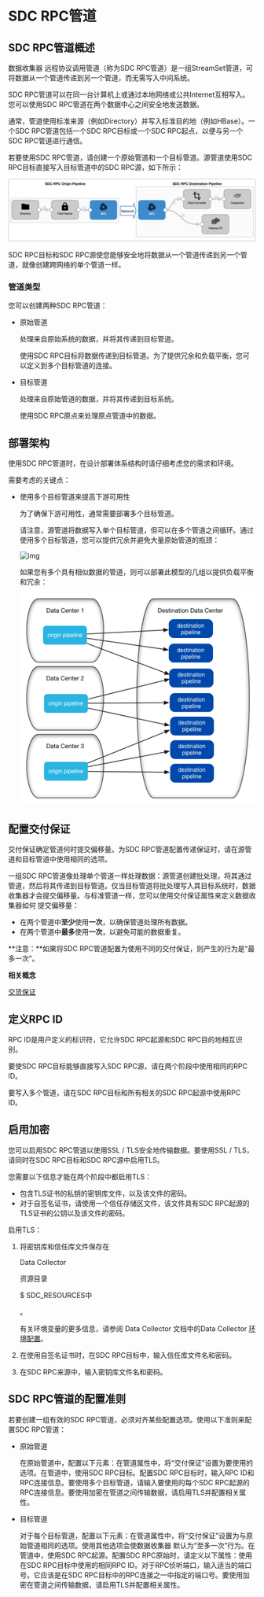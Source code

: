 # SDC RPC管道

## SDC RPC管道概述

数据收集器 远程协议调用管道（称为SDC RPC管道）是一组StreamSet管道，可将数据从一个管道传递到另一个管道，而无需写入中间系统。

SDC RPC管道可以在同一台计算机上或通过本地网络或公共Internet互相写入。您可以使用SDC RPC管道在两个数据中心之间安全地发送数据。

通常，管道使用标准来源（例如Directory）并写入标准目的地（例如HBase）。一个SDC RPC管道包括一个SDC RPC目标或一个SDC RPC起点，以便与另一个SDC RPC管道进行通信。

若要使用SDC RPC管道，请创建一个原始管道和一个目标管道。源管道使用SDC RPC目标直接写入目标管道中的SDC RPC源，如下所示：

![img](imgs/SDC_RPCpipelines.png)

SDC RPC目标和SDC RPC源使您能够安全地将数据从一个管道传递到另一个管道，就像创建跨网络的单个管道一样。

### 管道类型

您可以创建两种SDC RPC管道：

- 原始管道

  处理来自原始系统的数据，并将其传递到目标管道。

  使用SDC RPC目标将数据传递到目标管道。为了提供冗余和负载平衡，您可以定义到多个目标管道的连接。

- 目标管道

  处理来自原始管道的数据，并将其传递到目标系统。

  使用SDC RPC原点来处理原点管道中的数据。

## 部署架构

使用SDC RPC管道时，在设计部署体系结构时请仔细考虑您的需求和环境。

需要考虑的关键点：

- 使用多个目标管道来提高下游可用性

  为了确保下游可用性，通常需要部署多个目标管道。

  请注意，源管道将数据写入单个目标管道，但可以在多个管道之间循环。通过使用多个目标管道，您可以提供冗余并避免大量原始管道的瓶颈：

  ![img](https://streamsets.com/documentation/controlhub/latest/help/datacollector/UserGuide/Graphics/SDC_RPCarch-oneSet.png)

  如果您有多个具有相似数据的管道，则可以部署此模型的几组以提供负载平衡和冗余：

  ![img](imgs/SDC_RPCarch-manySets.png)

## 配置交付保证

交付保证确定管道何时提交偏移量。为SDC RPC管道配置传递保证时，请在源管道和目标管道中使用相同的选项。

一组SDC RPC管道像处理单个管道一样处理数据：源管道创建批处理，将其通过管道，然后将其传递到目标管道。仅当目标管道将批处理写入其目标系统时，数据收集器才会提交偏移量。与标准管道一样，您可以使用交付保证属性来定义数据收集器如何 提交偏移量：

- 在两个管道中**至少**使用**一次**，以确保管道处理所有数据。
- 在两个管道中**最多**使用**一次**，以避免可能的数据重复。

**注意：**如果将SDC RPC管道配置为使用不同的交付保证，则产生的行为是“最多一次”。

**相关概念**

[交货保证](https://streamsets.com/documentation/controlhub/latest/help/datacollector/UserGuide/Pipeline_Design/DatainMotion.html#concept_ffz_hhw_kq)

## 定义RPC ID

RPC ID是用户定义的标识符，它允许SDC RPC起源和SDC RPC目的地相互识别。

要使SDC RPC目标能够直接写入SDC RPC源，请在两个阶段中使用相同的RPC ID。

要写入多个管道，请在SDC RPC目标和所有相关的SDC RPC起源中使用RPC ID。

## 启用加密

您可以启用SDC RPC管道以使用SSL / TLS安全地传输数据。要使用SSL / TLS，请同时在SDC RPC目标和SDC RPC源中启用TLS。

您需要以下信息才能在两个阶段中都启用TLS：

- 包含TLS证书的私钥的密钥库文件，以及该文件的密码。
- 对于自签名证书，请使用一个信任存储区文件，该文件具有SDC RPC起源的TLS证书的公钥以及该文件的密码。

启用TLS：

1. 将密钥库和信任库文件保存在

   Data Collector

    资源目录

   $ SDC_RESOURCES中

   。

   有关环境变量的更多信息，请参阅 Data Collector 文档中的Data Collector [环境配置](https://streamsets.com/documentation/datacollector/latest/help/#datacollector/UserGuide/Configuration/DCEnvironmentConfig.html)。

2. 在使用自签名证书时，在SDC RPC目标中，输入信任库文件名和密码。

3. 在SDC RPC来源中，输入密钥库文件名和密码。

## SDC RPC管道的配置准则

若要创建一组有效的SDC RPC管道，必须对齐某些配置选项。使用以下准则来配置SDC RPC管道：

- 原始管道

  在原始管道中，配置以下元素：在管道属性中，将“交付保证”设置为要使用的选项。在管道中，使用SDC RPC目标。配置SDC RPC目标时，输入RPC ID和RPC连接信息。要使用多个目标管道，请输入要使用的每个SDC RPC起源的RPC连接信息。要使用加密在管道之间传输数据，请启用TLS并配置相关属性。

- 目标管道

  对于每个目标管道，配置以下元素：在管道属性中，将“交付保证”设置为与原始管道相同的选项。使用其他选项会使数据收集器 默认为“至多一次”行为。在管道中，使用SDC RPC起源。配置SDC RPC原始时，请定义以下属性：使用在SDC RPC目标中使用的相同RPC ID。对于RPC侦听端口，输入适当的端口号。它应该是在SDC RPC目标中的RPC连接之一中指定的端口号。要使用加密在管道之间传输数据，请启用TLS并配置相关属性。